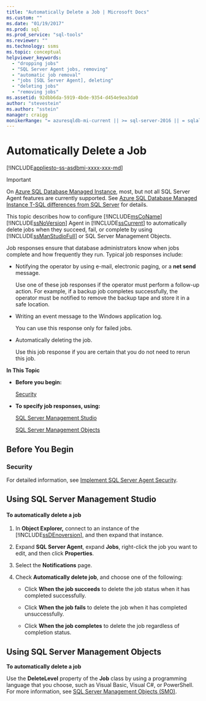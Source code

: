 ```yaml
---
title: "Automatically Delete a Job | Microsoft Docs"
ms.custom: ""
ms.date: "01/19/2017"
ms.prod: sql
ms.prod_service: "sql-tools"
ms.reviewer: ""
ms.technology: ssms
ms.topic: conceptual
helpviewer_keywords: 
  - "dropping jobs"
  - "SQL Server Agent jobs, removing"
  - "automatic job removal"
  - "jobs [SQL Server Agent], deleting"
  - "deleting jobs"
  - "removing jobs"
ms.assetid: 92dbb6da-5919-4bde-9354-d454e9ea3da0
author: "stevestein"
ms.author: "sstein"
manager: craigg
monikerRange: "= azuresqldb-mi-current || >= sql-server-2016 || = sqlallproducts-allversions"
---
```

# Automatically Delete a Job
[!INCLUDE[appliesto-ss-asdbmi-xxxx-xxx-md](../../includes/appliesto-ss-asdbmi-xxxx-xxx-md.md)]

> [!IMPORTANT]  
> On [Azure SQL Database Managed Instance](https://docs.microsoft.com/azure/sql-database/sql-database-managed-instance), most, but not all SQL Server Agent features are currently supported. See [Azure SQL Database Managed Instance T-SQL differences from SQL Server](https://docs.microsoft.com/azure/sql-database/sql-database-managed-instance-transact-sql-information#sql-server-agent) for details.

This topic describes how to configure [!INCLUDE[msCoName](../../includes/msconame_md.md)] [!INCLUDE[ssNoVersion](../../includes/ssnoversion-md.md)] Agent in [!INCLUDE[ssCurrent](../../includes/sscurrent-md.md)] to automatically delete jobs when they succeed, fail, or complete by using [!INCLUDE[ssManStudioFull](../../includes/ssmanstudiofull-md.md)] or SQL Server Management Objects.  
  
Job responses ensure that database administrators know when jobs complete and how frequently they run. Typical job responses include:  
  
-   Notifying the operator by using e-mail, electronic paging, or a **net send** message.  
  
    Use one of these job responses if the operator must perform a follow-up action. For example, if a backup job completes successfully, the operator must be notified to remove the backup tape and store it in a safe location.  
  
-   Writing an event message to the Windows application log.  
  
    You can use this response only for failed jobs.  
  
-   Automatically deleting the job.  
  
    Use this job response if you are certain that you do not need to rerun this job.  
  
**In This Topic**  
  
-   **Before you begin:**  
  
    [Security](#Security)  
  
-   **To specify job responses, using:**  
  
    [SQL Server Management Studio](#SSMS)  
  
    [SQL Server Management Objects](#SMO)  
  
## <a name="BeforeYouBegin"></a>Before You Begin  
  
### <a name="Security"></a>Security  
For detailed information, see [Implement SQL Server Agent Security](../../ssms/agent/implement-sql-server-agent-security.md).  
  
## <a name="SSMS"></a>Using SQL Server Management Studio  
  
#### To automatically delete a job  
  
1.  In **Object Explorer,** connect to an instance of the [!INCLUDE[ssDEnoversion](../../includes/ssdenoversion_md.md)], and then expand that instance.  
  
2.  Expand **SQL Server Agent**, expand **Jobs**, right-click the job you want to edit, and then click **Properties**.  
  
3.  Select the **Notifications** page.  
  
4.  Check **Automatically delete job**, and choose one of the following:  
  
    -   Click **When the job succeeds** to delete the job status when it has completed successfully.  
  
    -   Click **When the job fails** to delete the job when it has completed unsuccessfully.  
  
    -   Click **When the job completes** to delete the job regardless of completion status.  
  
## <a name="SMO"></a>Using SQL Server Management Objects  
**To automatically delete a job**  
  
Use the **DeleteLevel** property of the **Job** class by using a programming language that you choose, such as Visual Basic, Visual C#, or PowerShell. For more information, see [SQL Server Management Objects (SMO)](https://msdn.microsoft.com/library/ms162169.aspx).  
  
